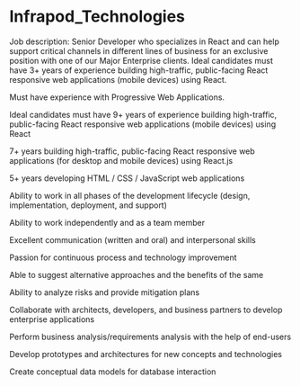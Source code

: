 # Infrapod_Technologies

Job description: Senior Developer who specializes in React and can help support critical channels in different lines of business for an exclusive position with one of our Major Enterprise clients. Ideal candidates must have 3+ years of experience building high-traffic, public-facing React responsive web applications (mobile devices) using React.

Must have experience with Progressive Web Applications.

Ideal candidates must have 9+ years of experience building high-traffic, public-facing React responsive web applications (mobile devices) using React

7+ years building high-traffic, public-facing React responsive web applications (for desktop and mobile devices) using React.js

5+ years developing HTML / CSS / JavaScript web applications

Ability to work in all phases of the development lifecycle (design, implementation, deployment, and support)

Ability to work independently and as a team member

Excellent communication (written and oral) and interpersonal skills

Passion for continuous process and technology improvement

Able to suggest alternative approaches and the benefits of the same

Ability to analyze risks and provide mitigation plans

Collaborate with architects, developers, and business partners to develop enterprise applications

Perform business analysis/requirements analysis with the help of end-users

Develop prototypes and architectures for new concepts and technologies

Create conceptual data models for database interaction
